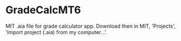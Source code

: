 # GradeCalcMT6
MIT .aia file for grade calculator app. Download then in MIT, 'Projects', 'Import project (.aia) from my computer...'.

